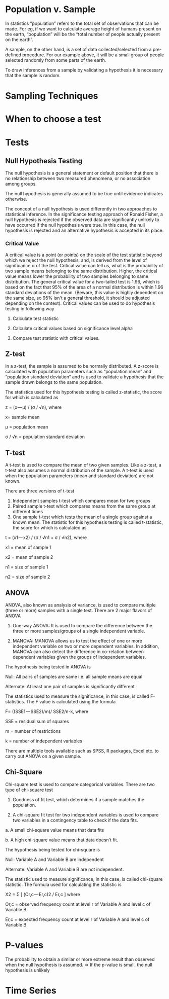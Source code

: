 # Population v. Sample
In statistics “population” refers to the total set of observations that can be made. For eg, if we want to calculate average height of humans present on the earth, “population” will be the “total number of people actually present on the earth”.

A sample, on the other hand, is a set of data collected/selected from a pre-defined procedure. For our example above, it will be a small group of people selected randomly from some parts of the earth.

To draw inferences from a sample by validating a hypothesis it is necessary that the sample is random.

# Sampling Techniques

# When to choose a test


# Tests

## Null Hypothesis Testing
The null hypothesis is a general statement or default position that there is no relationship between two measured phenomena, or no association among groups.

The null hypothesis is generally assumed to be true until evidence indicates otherwise.

The concept of a null hypothesis is used differently in two approaches to statistical inference. In the significance testing approach of Ronald Fisher, a null hypothesis is rejected if the observed data are significantly unlikely to have occurred if the null hypothesis were true. In this case, the null hypothesis is rejected and an alternative hypothesis is accepted in its place.

### Critical Value
A critical value is a point (or points) on the scale of the test statistic beyond which we reject the null hypothesis, and, is derived from the level of significance α of the test. Critical value can tell us, what is the probability of two sample means belonging to the same distribution. Higher, the critical value means lower the probability of two samples belonging to same distribution. The general critical value for a two-tailed test is 1.96, which is based on the fact that 95% of the area of a normal distribution is within 1.96 standard deviations of the mean. (Beware, this value is highly dependent on the same size, so 95% isn't a general threshold, it should be adjusted depending on the context).
Critical values can be used to do hypothesis testing in following way

1. Calculate test statistic

2. Calculate critical values based on significance level alpha

3. Compare test statistic with critical values.

## Z-test
In a z-test, the sample is assumed to be normally distributed. A z-score is calculated with population parameters such as “population mean” and “population standard deviation” and is used to validate a hypothesis that the sample drawn belongs to the same population.

The statistics used for this hypothesis testing is called z-statistic, the score for which is calculated as

z = (x — μ) / (σ / √n), where

x= sample mean

μ = population mean

σ / √n = population standard deviation

## T-test

A t-test is used to compare the mean of two given samples. Like a z-test, a t-test also assumes a normal distribution of the sample. A t-test is used when the population parameters (mean and standard deviation) are not known.

There are three versions of t-test

1. Independent samples t-test which compares mean for two groups
2. Paired sample t-test which compares means from the same group at different times
3. One sample t-test which tests the mean of a single group against a known mean.
The statistic for this hypothesis testing is called t-statistic, the score for which is calculated as

t = (x1 — x2) / (σ / √n1 + σ / √n2), where

x1 = mean of sample 1

x2 = mean of sample 2

n1 = size of sample 1

n2 = size of sample 2

## ANOVA
ANOVA, also known as analysis of variance, is used to compare multiple (three or more) samples with a single test. There are 2 major flavors of ANOVA

1. One-way ANOVA: It is used to compare the difference between the three or more samples/groups of a single independent variable.

2. MANOVA: MANOVA allows us to test the effect of one or more independent variable on two or more dependent variables. In addition, MANOVA can also detect the difference in co-relation between dependent variables given the groups of independent variables.

The hypothesis being tested in ANOVA is

Null: All pairs of samples are same i.e. all sample means are equal

Alternate: At least one pair of samples is significantly different

The statistics used to measure the significance, in this case, is called F-statistics. The F value is calculated using the formula

F= ((SSE1 — SSE2)/m)/ SSE2/n-k, where

SSE = residual sum of squares

m = number of restrictions

k = number of independent variables

There are multiple tools available such as SPSS, R packages, Excel etc. to carry out ANOVA on a given sample.

## Chi-Square
Chi-square test is used to compare categorical variables. There are two type of chi-square test

1. Goodness of fit test, which determines if a sample matches the population.

2. A chi-square fit test for two independent variables is used to compare two variables in a contingency table to check if the data fits.

a. A small chi-square value means that data fits

b. A high chi-square value means that data doesn’t fit.

The hypothesis being tested for chi-square is

Null: Variable A and Variable B are independent

Alternate: Variable A and Variable B are not independent.

The statistic used to measure significance, in this case, is called chi-square statistic. The formula used for calculating the statistic is

Χ2 = Σ [ (Or,c — Er,c)2 / Er,c ] where

Or,c = observed frequency count at level r of Variable A and level c of Variable B

Er,c = expected frequency count at level r of Variable A and level c of Variable B


# P-values
The probability to obtain a similar or more extreme result than observed when the null hypothesis is assumed.
⇒ If the p-value is small, the null hypothesis is unlikely
# Time Series
